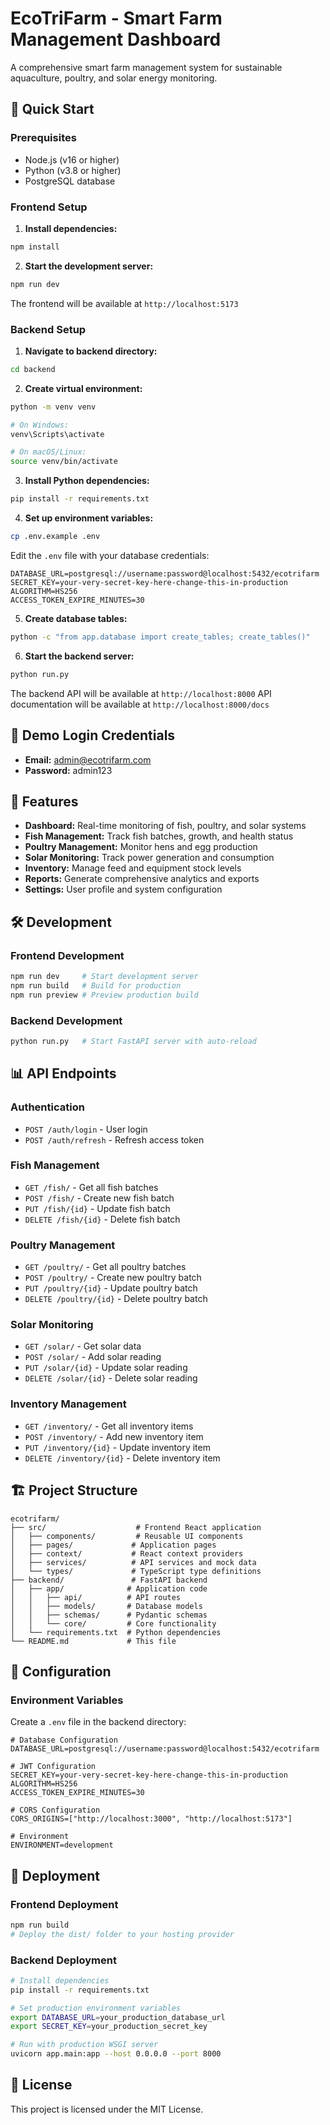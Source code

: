 # EcoTriFarm - Smart Farm Management Dashboard

A comprehensive smart farm management system for sustainable aquaculture, poultry, and solar energy monitoring.

## 🚀 Quick Start

### Prerequisites
- Node.js (v16 or higher)
- Python (v3.8 or higher)
- PostgreSQL database

### Frontend Setup

1. **Install dependencies:**
```bash
npm install
```

2. **Start the development server:**
```bash
npm run dev
```

The frontend will be available at `http://localhost:5173`

### Backend Setup

1. **Navigate to backend directory:**
```bash
cd backend
```

2. **Create virtual environment:**
```bash
python -m venv venv

# On Windows:
venv\Scripts\activate

# On macOS/Linux:
source venv/bin/activate
```

3. **Install Python dependencies:**
```bash
pip install -r requirements.txt
```

4. **Set up environment variables:**
```bash
cp .env.example .env
```

Edit the `.env` file with your database credentials:
```env
DATABASE_URL=postgresql://username:password@localhost:5432/ecotrifarm
SECRET_KEY=your-very-secret-key-here-change-this-in-production
ALGORITHM=HS256
ACCESS_TOKEN_EXPIRE_MINUTES=30
```

5. **Create database tables:**
```bash
python -c "from app.database import create_tables; create_tables()"
```

6. **Start the backend server:**
```bash
python run.py
```

The backend API will be available at `http://localhost:8000`
API documentation will be available at `http://localhost:8000/docs`

## 🔐 Demo Login Credentials

- **Email:** admin@ecotrifarm.com
- **Password:** admin123

## 📱 Features

- **Dashboard:** Real-time monitoring of fish, poultry, and solar systems
- **Fish Management:** Track fish batches, growth, and health status
- **Poultry Management:** Monitor hens and egg production
- **Solar Monitoring:** Track power generation and consumption
- **Inventory:** Manage feed and equipment stock levels
- **Reports:** Generate comprehensive analytics and exports
- **Settings:** User profile and system configuration

## 🛠 Development

### Frontend Development
```bash
npm run dev     # Start development server
npm run build   # Build for production
npm run preview # Preview production build
```

### Backend Development
```bash
python run.py   # Start FastAPI server with auto-reload
```

## 📊 API Endpoints

### Authentication
- `POST /auth/login` - User login
- `POST /auth/refresh` - Refresh access token

### Fish Management
- `GET /fish/` - Get all fish batches
- `POST /fish/` - Create new fish batch
- `PUT /fish/{id}` - Update fish batch
- `DELETE /fish/{id}` - Delete fish batch

### Poultry Management
- `GET /poultry/` - Get all poultry batches
- `POST /poultry/` - Create new poultry batch
- `PUT /poultry/{id}` - Update poultry batch
- `DELETE /poultry/{id}` - Delete poultry batch

### Solar Monitoring
- `GET /solar/` - Get solar data
- `POST /solar/` - Add solar reading
- `PUT /solar/{id}` - Update solar reading
- `DELETE /solar/{id}` - Delete solar reading

### Inventory Management
- `GET /inventory/` - Get all inventory items
- `POST /inventory/` - Add new inventory item
- `PUT /inventory/{id}` - Update inventory item
- `DELETE /inventory/{id}` - Delete inventory item

## 🏗 Project Structure

```
ecotrifarm/
├── src/                    # Frontend React application
│   ├── components/         # Reusable UI components
│   ├── pages/             # Application pages
│   ├── context/           # React context providers
│   ├── services/          # API services and mock data
│   └── types/             # TypeScript type definitions
├── backend/               # FastAPI backend
│   ├── app/              # Application code
│   │   ├── api/          # API routes
│   │   ├── models/       # Database models
│   │   ├── schemas/      # Pydantic schemas
│   │   └── core/         # Core functionality
│   └── requirements.txt  # Python dependencies
└── README.md             # This file
```

## 🔧 Configuration

### Environment Variables

Create a `.env` file in the backend directory:

```env
# Database Configuration
DATABASE_URL=postgresql://username:password@localhost:5432/ecotrifarm

# JWT Configuration
SECRET_KEY=your-very-secret-key-here-change-this-in-production
ALGORITHM=HS256
ACCESS_TOKEN_EXPIRE_MINUTES=30

# CORS Configuration
CORS_ORIGINS=["http://localhost:3000", "http://localhost:5173"]

# Environment
ENVIRONMENT=development
```

## 🚀 Deployment

### Frontend Deployment
```bash
npm run build
# Deploy the dist/ folder to your hosting provider
```

### Backend Deployment
```bash
# Install dependencies
pip install -r requirements.txt

# Set production environment variables
export DATABASE_URL=your_production_database_url
export SECRET_KEY=your_production_secret_key

# Run with production WSGI server
uvicorn app.main:app --host 0.0.0.0 --port 8000
```

## 📝 License

This project is licensed under the MIT License.